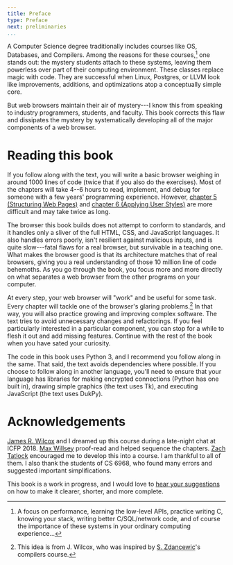 ```yaml
---
title: Preface
type: Preface
next: preliminaries
...
```


A Computer Science degree traditionally includes courses like OS,
Databases, and Compilers. Among the reasons for these courses,[^1] one
stands out: the mystery students attach to these systems, leaving them
powerless over part of their computing environment. These classes
replace magic with code. They are successful when Linux, Postgres, or
LLVM look like improvements, additions, and optimizations atop a
conceptually simple core.

[^1]: A focus on performance, learning the low-level APIs, practice writing C,
    knowing your stack, writing better C/SQL/network code, and of course
    the importance of these systems in your ordinary computing
    experience...

But web browsers maintain their air of mystery---I know this from
speaking to industry programmers, students, and faculty. This book
corrects this flaw and dissipates the mystery by systematically
developing all of the major components of a web browser.

Reading this book
=================


If you follow along with the text, you will write a basic browser
weighing in around 1000 lines of code (twice that if you also do the
exercises). Most of the chapters will take 4--6 hours to read,
implement, and debug for someone with a few years\' programming
experience. However, [chapter 5 (Structuring Web Pages)](layout.md) and
[chapter 6 (Applying User Styles)](styles.md) are more difficult and
may take twice as long.

The browser this book builds does not attempt to conform to standards,
and it handles only a sliver of the full HTML, CSS, and JavaScript
languages. It also handles errors poorly, isn\'t resilient against
malicious inputs, and is quite slow---fatal flaws for a real browser,
but survivable in a teaching one. What makes the browser good is that
its architecture matches that of real browsers, giving you a real
understanding of those 10 million line of code behemoths. As you go
through the book, you focus more and more directly on what separates a
web browser from the other programs on your computer.

At every step, your web browser will "work" and be useful for some
task. Every chapter will tackle one of the browser\'s glaring
problems.[^2] In that way, you will also practice growing and
improving complex software. The text tries to avoid unnecessary
changes and refactorings. If you feel particularly interested in a
particular component, you can stop for a while to flesh it out and add
missing features. Continue with the rest of the book when you have
sated your curiosity.

[^2]: This idea is from J. Wilcox, who was inspired by [S.
    Zdancewic](http://www.cis.upenn.edu/~stevez/)\'s compilers
    course.

The code in this book uses Python 3, and I recommend you follow along in
the same. That said, the text avoids dependencies where possible. If you
choose to follow along in another language, you\'ll need to ensure that
your language has libraries for making encrypted connections (Python has
one built in), drawing simple graphics (the text uses Tk), and executing
JavaScript (the text uses DukPy).

Acknowledgements
================

[James R. Wilcox](https://homes.cs.washington.edu/~jrw12/) and I
dreamed up this course during a late-night chat at ICFP 2018. [Max
Willsey](https://mwillsey.com/) proof-read and helped sequence the
chapters. [Zach Tatlock](https://homes.cs.washington.edu/~ztatlock/)
encouraged me to develop this into a course. I am thankful to all of
them. I also thank the students of CS 6968, who found many errors and
suggested important simplifications.

This book is a work in progress, and I would love to [hear your
suggestions](mailto:me@pavpanchekha.com) on how to make it clearer,
shorter, and more complete.
